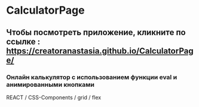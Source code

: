# CalculatorPage
## Чтобы посмотреть приложение, кликните по ссылке : https://creatoranastasia.github.io/CalculatorPage/
### Онлайн калькулятор с использованием функции eval и анимированными кнопками 
REACT / CSS-Components / grid / flex
